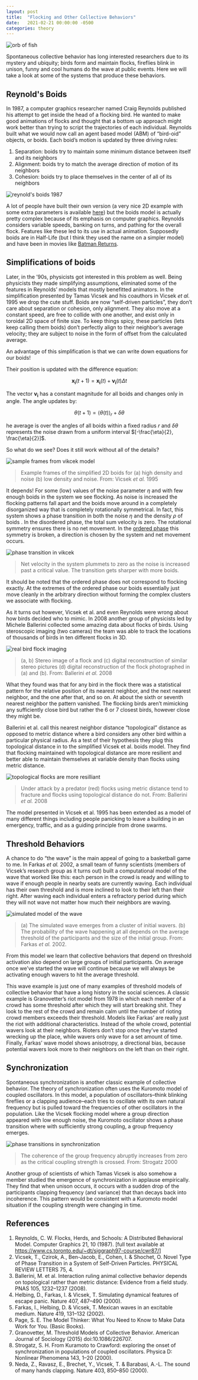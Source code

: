 ```yaml
---
layout: post
title:  "Flocking and Other Collective Behaviors"
date:   2021-02-21 00:00:00 -0500
categories: theory
---
```


![orb of fish](/assets/flocking/o-FISH-SCHOOLS-facebook-523277531.jpeg)

Spontaneous collective behavior has long interested researchers due to its
mystery and ubiquity; birds form and maintain flocks, fireflies blink in unison,
funny and cool humans do the wave at public events. Here we will take a look at
some of the systems that produce these behaviors.

## Reynold's Boids

In 1987, a computer graphics researcher named Craig Reynolds published his
attempt to get inside the head of a flocking bird. He wanted to make good
animations of flocks and thought that a bottom up approach might work better
than trying to script the trajectories of each individual. Reynolds built what
we would now call an agent based model (ABM) of “bird-oid” objects, or boids.
Each boid’s motion is updated by three driving rules:

1. Separation: boids try to maintain some minimum distance between itself and its neighbors
1. Alignment: boids try to match the average direction of motion of its neighbors
1. Cohesion: boids try to place themselves in the center of all of its neighbors

![reynold's boids 1987](/assets/flocking/flocking-boids-clipped.png)

A lot of people have built their own version (a very nice 2D example with some
extra parameters is available [here](https://boids.cubedhuang.com/)) but the
boids model is actually pretty complex because of its emphasis on computer
graphics. Reynolds considers variable speeds, banking on turns, and pathing for
the overall flock. Features like these led to its use in actual animation.
Supposedly boids are in Half-Life (but I think they used the name on a simpler
model) and have been in movies like [Batman
Returns](https://youtu.be/zYiKA-mQ0e8?t=103).

## Simplifications of boids

Later, in the ’90s, physicists got interested in this problem as well. Being
physicists they made simplifying assumptions, eliminated some of the features in
Reynolds’ models that mostly benefitted animators. In the simplification
presented by Tamas Vicsek and his coauthors in Vicsek *et al.* 1995 we drop the
cute stuff. Boids are now “self-driven particles”, they don’t care about
separation or cohesion, only alignment. They also move at a constant speed, are
free to collide with one another, and exist only in toroidal 2D space of finite
size. To keep things spicy, these particles (lets keep calling them boids) don’t
perfectly align to their neighbor’s average velocity; they are subject to noise
in the form of offset from the calculated average.

An advantage of this simplification is that we can write down equations for our
boids!

Their position is updated with the difference equation:

$$ \mathbf{x_i}(t+1) = \mathbf{x_i}(t) + \mathbf{v_i}(t)\Delta t $$

The vector $\mathbf{v_i}$ has a constant magnitude for all boids and changes
only in angle. The angle updates by:

$$ \theta (t+1) = \langle \theta (t) \rangle_r + \delta \theta $$

he average is over the angles of all boids within a fixed radius $r$ and $\delta
\theta$ represents the noise drawn from a uniform interval $[-\frac{\eta}{2},
\frac{\eta}{2}]$.

So what do we see? Does it still work without all of the details?

![sample frames from vikcek model](/assets/flocking/vikcek-sample.png)

> Example frames of the simplified 2D boids for (a) high density and noise (b) low
> density and noise. From: Vicsek *et al.* 1995

It depends! For some (low) values of the noise parameter $\eta$ and with few
enough boids in the system we see flocking. As noise is increased the flocking
patterns fall apart and the boids move around in a completely disorganized way
that is completely rotationally symmetrical. In fact, this system shows a phase
transition in both the noise $\eta$ and the density $\rho$ of boids . In the
disordered phase, the total sum velocity is zero. The rotational symmetry
ensures there is no net movement. In the [ordered
phase](https://www.youtube.com/watch?v=Oj9L70Fh9PM) this symmetry is broken, a
direction is chosen by the system and net movement occurs.

![phase transition in vikcek](/assets/flocking/noise-transition.png)

> Net velocity in the system plummets to zero as the noise is increased past a
> critical value. The transition gets sharper with more boids.

It should be noted that the ordered phase does not correspond to flocking
exactly. At the extremes of the ordered phase our boids essentially just move
cleanly in the arbitrary direction without forming the complex clusters we
associate with flocking.

As it turns out however, Vicsek et al. and even Reynolds were wrong about how
birds decided who to mimic. In 2008 another group of physicists led by Michele
Ballerini collected some amazing data about flocks of birds. Using steroscopic
imaging (two cameras) the team was able to track the locations of thousands of
birds in ten different flocks in 3D.

![real bird flock imaging](/assets/flocking/real-flocks.png)

> (a, b) Stereo image of a flock and (c) digital reconstruction of similar stereo
> pictures (d) digital reconstruction of the flock photographed in (a) and (b).
> From: Ballerini *et al.* 2008

What they found was that for any bird in the flock there was a statistical
pattern for the relative position of its nearest neighbor, and the next nearest
neighbor, and the one after that, and so on. At about the sixth or seventh
nearest neighbor the pattern vanished. The flocking birds aren’t mimicking any
sufficiently close bird but rather the 6 or 7 closest birds, however close they
might be.

Ballerini et al. call this nearest neighbor distance “topological” distance as
opposed to metric distance where a bird considers any other bird within a
particular physical radius. As a test of their hypothesis they plug this
topological distance in to the simplified Vicsek et al. boids model. They find
that flocking maintained with topological distance are more resilient and better
able to maintain themselves at variable density than flocks using metric
distance.

![topological flocks are more resilliant](/assets/flocking/topological-flock-resilliance.png)

> Under attack by a predator (red) flocks using metric distance tend to fracture
> and flocks using topological distance do not. From: Ballerini *et al.* 2008

The model presented in Vicsek et al. 1995 has been extended as a model of many
different things including people panicking to leave a building in an emergency,
traffic, and as a guiding principle from drone swarms.

## Threshold Behaviors

A chance to do “the wave” is the main appeal of going to a basketball game to
me. In Farkas *et al.* 2002, a small team of funny scientists (members of
Vicsek’s research group as it turns out) built a computational model of the wave
that worked like this: each person in the crowd is ready and willing to wave if
enough people in nearby seats are currently waving. Each individual has their
own threshold and is more inclined to look to their left than their right. After
waving each individual enters a refractory period during which they will not
wave not matter how much their neighbors are waving.

![simulated model of the wave](/assets/flocking/wave-figure.png)

> (a) The simulated wave emerges from a cluster of initial wavers. (b) The
> probability of the wave happening at all depends on the average threshold of the
> participants and the size of the initial group. From: Farkas *et al.* 2002.

From this model we learn that collective behaviors that depend on threshold
activation also depend on large groups of initial participants. On average once
we’ve started the wave will continue because we will always be activating enough
wavers to hit the average threshold.

This wave example is just one of many examples of threshold models of collective
behavior that have a long history in the social sciences. A classic example is
Granovetter’s riot model from 1978 in which each member of a crowd has some
threshold after which they will start breaking shit. They look to the rest of
the crowd and remain calm until the number of rioting crowd members exceeds
their threshold. Models like Farkas’ are really just the riot with additional
characteristics. Instead of the whole crowd, potential wavers look at their
neighbors. Rioters don’t stop once they’ve started wrecking up the place, while
wavers only wave for a set amount of time. Finally, Farkas’ wave model shows
anisotropy, a directional bias, because potential wavers look more to their
neighbors on the left than on their right.

## Synchronization

Spontaneous synchronization is another classic example of collective behavior.
The theory of synchronization often uses the Kuromoto model of coupled
oscillators. In this model, a population of oscillators–think blinking fireflies
or a clapping audience–each tries to oscillate with its own natural frequency
but is pulled toward the frequencies of other oscillators in the population.
Like the Vicsek flocking model where a group direction appeared with low enough
noise, the Kuromoto oscillator shows a phase transition where with sufficiently
strong coupling, a group frequency emerges.

![phase transitions in synchronization](/assets/flocking/kuromoto-phase-transition.png)

> The coherence of the group frequency abruptly increases from zero as the
> critical coupling strength is crossed. From: Strogatz 2000

Another group of scientists of which Tamas Vicsek is also somehow a member
studied the emergence of synchronization in applause empirically. They find that
when unison occurs, it occurs with a sudden drop of the participants clapping
frequency (and variance) that than decays back into incoherence. This pattern
would be consistent with a Kuromoto model situation if the coupling strength
were changing in time.

## References

1. Reynolds, C. W. Flocks, Herds, and Schools: A Distributed Behavioral Model.
   Computer Graphics 21, 10 (1987). [full text available at
   https://www.cs.toronto.edu/~dt/siggraph97-course/cwr87/]
1. Vicsek, T., Czirok, A., Ben-Jacob, E., Cohen, I. & Shochet, O. Novel Type of
   Phase Transition in a System of Self-Driven Particles. PHYSICAL REVIEW
   LETTERS 75, 4.
1. Ballerini, M. et al. Interaction ruling animal collective behavior depends on
   topological rather than metric distance: Evidence from a field study. PNAS
   105, 1232–1237 (2008).
1. Helbing, D., Farkas, I. & Vicsek, T. Simulating dynamical features of escape
   panic. Nature 407, 487–490 (2000).
1. Farkas, I., Helbing, D. & Vicsek, T. Mexican waves in an excitable medium.
   Nature 419, 131–132 (2002).
1. Page, S. E. The Model Thinker: What You Need to Know to Make Data Work for
   You. (Basic Books).
1. Granovetter, M. Threshold Models of Collective Behavior. American Journal of
   Sociology (2015) doi:10.1086/226707.
1. Strogatz, S. H. From Kuramoto to Crawford: exploring the onset of
   synchronization in populations of coupled oscillators. Physica D: Nonlinear
   Phenomena 143, 1–20 (2000).
1. Neda, Z., Ravasz, E., Brechet, Y., Vicsek, T. & Barabasi, A.-L. The sound of
   many hands clapping. Nature 403, 850–850 (2000).
